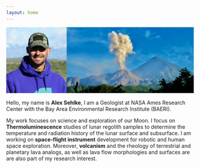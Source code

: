 ```yaml
---
layout: home
---
```


![volcano image](static/introphoto.png)

Hello, my name is **Alex Sehlke**, I am a Geologist at NASA Ames Research Center with the Bay Area Environmental Research Institute (BAERI).

My work focuses on science and exploration of our Moon. I focus on **Thermoluminescence** studies of lunar regolith samples to determine the temperature and radiation history of the lunar surface and subsurface. I am working on **space-flight instrument** development for robotic and human space exploration. Moreover, **volcanism** and the rheology of terrestrial and planetary lava analogs, as well as lava flow morphologies and surfaces are are also part of my research interest.


